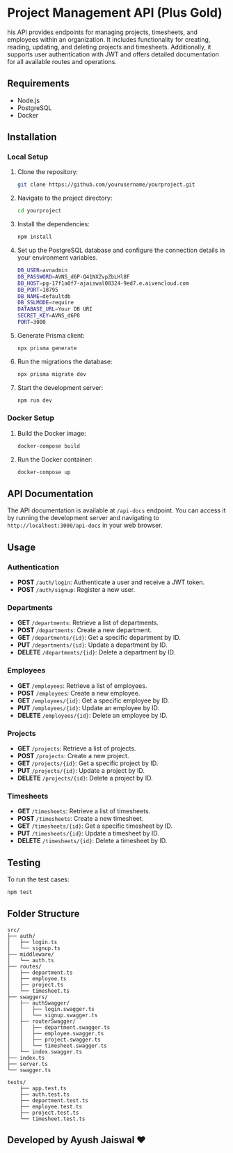 # Project Management API (Plus Gold)

his API provides endpoints for managing projects, timesheets, and employees within an organization. It includes functionality for creating, reading, updating, and deleting projects and timesheets. Additionally, it supports user authentication with JWT and offers detailed documentation for all available routes and operations.

## Requirements

- Node.js
- PostgreSQL
- Docker

## Installation

### Local Setup

1. Clone the repository:
   ```bash
   git clone https://github.com/yourusername/yourproject.git
   ```
2. Navigate to the project directory:
   ```bash
   cd yourproject
   ```
3. Install the dependencies:
   ```bash
   npm install
   ```
4. Set up the PostgreSQL database and configure the connection details in your environment variables.
   ```bash
   DB_USER=avnadmin
   DB_PASSWORD=AVNS_d6P-Q41NXZvpZbLHl8F
   DB_HOST=pg-17f1a0f7-ajaiswal08324-9ed7.e.aivencloud.com
   DB_PORT=18795
   DB_NAME=defaultdb
   DB_SSLMODE=require
   DATABASE_URL=Your DB URI
   SECRET_KEY=AVNS_d6P8
   PORT=3000
   ```

5. Generate Prisma client:
   ```bash
   npx prisma generate
   ```

6. Run the migrations the database:
   ```bash
   npx prisma migrate dev
   ```
7. Start the development server:
   ```bash
   npm run dev
   ```

### Docker Setup

1. Build the Docker image:
   ```bash
   docker-compose build
   ```
2. Run the Docker container:
   ```bash
   docker-compose up
   ```

## API Documentation

The API documentation is available at `/api-docs` endpoint. You can access it by running the development server and navigating to `http://localhost:3000/api-docs` in your web browser.

## Usage

### Authentication

- **POST** `/auth/login`: Authenticate a user and receive a JWT token.
- **POST** `/auth/signup`: Register a new user.

### Departments

- **GET** `/departments`: Retrieve a list of departments.
- **POST** `/departments`: Create a new department.
- **GET** `/departments/{id}`: Get a specific department by ID.
- **PUT** `/departments/{id}`: Update a department by ID.
- **DELETE** `/departments/{id}`: Delete a department by ID.

### Employees

- **GET** `/employees`: Retrieve a list of employees.
- **POST** `/employees`: Create a new employee.
- **GET** `/employees/{id}`: Get a specific employee by ID.
- **PUT** `/employees/{id}`: Update an employee by ID.
- **DELETE** `/employees/{id}`: Delete an employee by ID.

### Projects

- **GET** `/projects`: Retrieve a list of projects.
- **POST** `/projects`: Create a new project.
- **GET** `/projects/{id}`: Get a specific project by ID.
- **PUT** `/projects/{id}`: Update a project by ID.
- **DELETE** `/projects/{id}`: Delete a project by ID.

### Timesheets

- **GET** `/timesheets`: Retrieve a list of timesheets.
- **POST** `/timesheets`: Create a new timesheet.
- **GET** `/timesheets/{id}`: Get a specific timesheet by ID.
- **PUT** `/timesheets/{id}`: Update a timesheet by ID.
- **DELETE** `/timesheets/{id}`: Delete a timesheet by ID.

## Testing

To run the test cases:

```bash
npm test
```

## Folder Structure

```
src/
├── auth/
│   ├── login.ts
│   └── signup.ts
├── middleware/
│   └── auth.ts
├── routes/
│   ├── department.ts
│   ├── employee.ts
│   ├── project.ts
│   └── timesheet.ts
├── swaggers/
│   ├── authSwagger/
│   │   ├── login.swagger.ts
│   │   └── signup.swagger.ts
│   ├── routerSwagger/
│   │   ├── department.swagger.ts
│   │   ├── employee.swagger.ts
│   │   ├── project.swagger.ts
│   │   └── timesheet.swagger.ts
│   └── index.swagger.ts
├── index.ts
├── server.ts
└── swagger.ts

tests/
    ├── app.test.ts
    ├── auth.test.ts
    ├── department.test.ts
    ├── employee.test.ts
    ├── project.test.ts
    └── timesheet.test.ts
```

## Developed by Ayush Jaiswal ❤️
